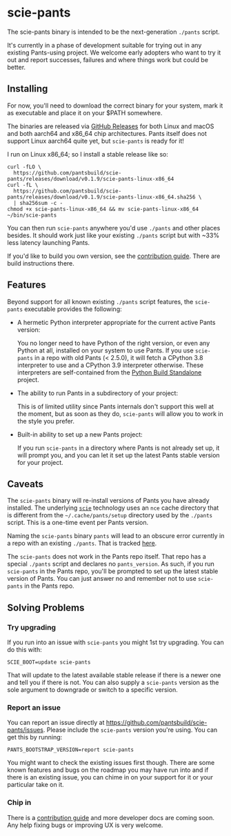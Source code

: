 # scie-pants

The scie-pants binary is intended to be the next-generation `./pants` script.

It's currently in a phase of development suitable for trying out in any existing Pants-using
project. We welcome early adopters who want to try it out and report successes, failures and where
things work but could be better.

## Installing

For now, you'll need to download the correct binary for your system, mark it as executable and place
it on your $PATH somewhere.

The binaries are released via [GitHub Releases](https://github.com/pantsbuild/scie-pants/releases)
for both Linux and macOS and both aarch64 and x86_64 chip architectures. Pants itself does not
support Linux aarch64 quite yet, but `scie-pants` is ready for it!

I run on Linux x86_64; so I install a stable release like so:
```
curl -fLO \
  https://github.com/pantsbuild/scie-pants/releases/download/v0.1.9/scie-pants-linux-x86_64
curl -fL \
  https://github.com/pantsbuild/scie-pants/releases/download/v0.1.9/scie-pants-linux-x86_64.sha256 \
  | sha256sum -c -
chmod +x scie-pants-linux-x86_64 && mv scie-pants-linux-x86_64 ~/bin/scie-pants
```

You can then run `scie-pants` anywhere you'd use `./pants` and other places besides. It should work
just like your existing `./pants` script but with ~33% less latency launching Pants.

If you'd like to build you own version, see the [contribution guide](CONTRIBUTING.md). There are
build instructions there.

## Features

Beyond support for all known existing `./pants` script features, the `scie-pants` executable
provides the following:

+ A hermetic Python interpreter appropriate for the current active Pants version:

  You no longer need to have Python of the right version, or even any Python at all, installed on
  your system to use Pants. If you use `scie-pants` in a repo with old Pants (< 2.5.0), it will
  fetch a CPython 3.8 interpreter to use and a CPython 3.9 interpreter otherwise. These interpreters
  are self-contained from the [Python Build Standalone](
  https://python-build-standalone.readthedocs.io/en/latest/) project.

+ The ability to run Pants in a subdirectory of your project:

  This is of limited utility since Pants internals don't support this well at the moment, but as
  soon as they do, `scie-pants` will allow you to work in the style you prefer.

+ Built-in ability to set up a new Pants project:

  If you run `scie-pants` in a directory where Pants is not already set up, it will prompt you, and
  you can let it set up the latest Pants stable version for your project.

## Caveats

The `scie-pants` binary will re-install versions of Pants you have already installed. The underlying
[`scie`](https://github.com/a-scie/jump/blob/main/README.md) technology uses an `nce` cache
directory that is different from the `~/.cache/pants/setup` directory used by the `./pants` script.
This is a one-time event per Pants version.

Naming the `scie-pants` binary `pants` will lead to an obscure error currently in a repo with an
existing `./pants`. That is tracked [here](https://github.com/pantsbuild/scie-pants/issues/28).

The `scie-pants` does not work in the Pants repo itself. That repo has a special `./pants` script
and declares no `pants_version`. As such, if you run `scie-pants` in the Pants repo, you'll be
prompted to set up the latest stable version of Pants. You can just answer no and remember not to
use `scie-pants` in the Pants repo.

## Solving Problems

### Try upgrading

If you run into an issue with `scie-pants` you might 1st try upgrading. You can do this with:
```
SCIE_BOOT=update scie-pants
```

That will update to the latest available stable release if there is a newer one and tell you if
there is not. You can also supply a `scie-pants` version as the sole argument to downgrade or switch
to a specific version.

### Report an issue

You can report an issue directly at https://github.com/pantsbuild/scie-pants/issues. Please include
the `scie-pants` version you're using. You can get this by running:
```
PANTS_BOOTSTRAP_VERSION=report scie-pants
```

You might want to check the existing issues first though. There are some known features and bugs on
the roadmap you may have run into and if there is an existing issue, you can chime in on your
support for it or your particular take on it.

### Chip in

There is a [contribution guide](CONTRIBUTING.md) and more developer docs are coming soon. Any help
fixing bugs or improving UX is very welcome.

